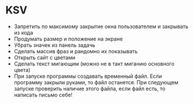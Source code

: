 ﻿# KSV
- Запретить по максимому закрытие окна пользователем и закрывать из кода
- Продумать размер и положение на экране
- Убрать значек из панель задачь
- Сделать массив фраз и рандомно их показывать
- Открыть сайт с цветами
- Сделать текст мигающим (можно не в такт миганию основного цвета)
- При запуске программы создавать временный файл. Если программу закрыли руками, то файл останется. При следующем запуске проверить наличие этого файла, если файл есть, то написать письмо себе!